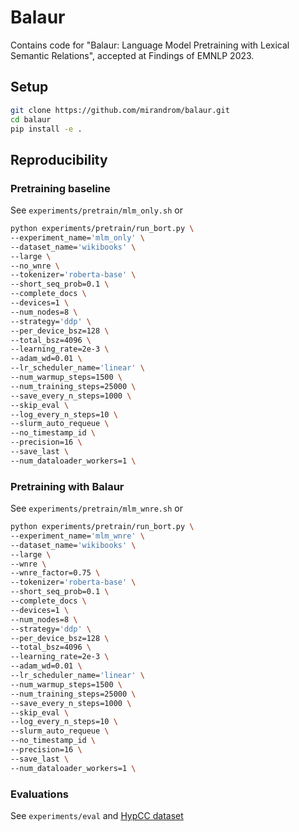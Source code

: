 # Balaur
Contains code for "Balaur: Language Model Pretraining with Lexical Semantic Relations", accepted at Findings of EMNLP 2023. 

## Setup
```bash
git clone https://github.com/mirandrom/balaur.git
cd balaur
pip install -e .
```

## Reproducibility
### Pretraining baseline
See `experiments/pretrain/mlm_only.sh` or 

```bash
python experiments/pretrain/run_bort.py \
--experiment_name='mlm_only' \
--dataset_name='wikibooks' \
--large \
--no_wnre \
--tokenizer='roberta-base' \
--short_seq_prob=0.1 \
--complete_docs \
--devices=1 \
--num_nodes=8 \
--strategy='ddp' \
--per_device_bsz=128 \
--total_bsz=4096 \
--learning_rate=2e-3 \
--adam_wd=0.01 \
--lr_scheduler_name='linear' \
--num_warmup_steps=1500 \
--num_training_steps=25000 \
--save_every_n_steps=1000 \
--skip_eval \
--log_every_n_steps=10 \
--slurm_auto_requeue \
--no_timestamp_id \
--precision=16 \
--save_last \
--num_dataloader_workers=1 \
```

### Pretraining with Balaur
See `experiments/pretrain/mlm_wnre.sh` or 

```bash
python experiments/pretrain/run_bort.py \
--experiment_name='mlm_wnre' \
--dataset_name='wikibooks' \
--large \
--wnre \
--wnre_factor=0.75 \
--tokenizer='roberta-base' \
--short_seq_prob=0.1 \
--complete_docs \
--devices=1 \
--num_nodes=8 \
--strategy='ddp' \
--per_device_bsz=128 \
--total_bsz=4096 \
--learning_rate=2e-3 \
--adam_wd=0.01 \
--lr_scheduler_name='linear' \
--num_warmup_steps=1500 \
--num_training_steps=25000 \
--save_every_n_steps=1000 \
--skip_eval \
--log_every_n_steps=10 \
--slurm_auto_requeue \
--no_timestamp_id \
--precision=16 \
--save_last \
--num_dataloader_workers=1 \
```

### Evaluations
See `experiments/eval` and [HypCC dataset](https://github.com/mirandrom/balaur/blob/master/experiments/eval/5-2_hypcc/hypcc.csv)